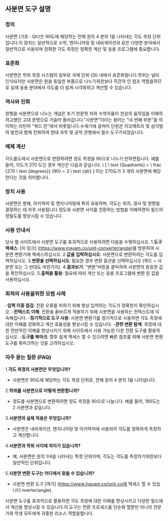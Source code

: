 ## 사분면 도구 설명

### 정의
사분면 (기호 : Qtr)은 90도에 해당하는 전체 원의 4 분의 1을 나타내는 각도 측정 단위입니다.이 장치는 일반적으로 수학, 엔지니어링 및 내비게이션과 같은 다양한 분야에서 일반적으로 사용되며 정확한 각도 측정은 정확한 계산 및 응용 프로그램에 중요합니다.

### 표준화
사분면은 학위 측정 시스템의 일부로 국제 단위 (SI) 내에서 표준화됩니다.학위는 널리 인식되지만 사분면은 원을 동일한 부품으로 나누기위한보다 직관적 인 참조 역할을하므로 실제 응용 분야에서 각도를 더 쉽게 시각화하고 계산할 수 있습니다.

### 역사와 진화
원형을 사분면으로 나누는 개념은 초기 천문학 자와 수학자들이 천상의 움직임을 이해하려고했던 고대 문명으로 거슬러 올라갑니다."사분면"이라는 용어는 "네 번째 부분"을 의미하는 라틴어 "쿼드 란"에서 비롯됩니다.수세기에 걸쳐이 단원은 지오메트리 및 삼각법의 발전과 함께 진화하여 현대 과학 및 공학 관행에서 필수 도구가되었습니다.

### 예제 계산
각도를도에서 사분면으로 변환하려면 정도 측정을 90으로 나누기 만하면됩니다. 예를 들어, 각도가 270 도인 경우 계산은 다음과 같습니다.
\ [
\ text {Quadrants} = \ frac {270 \ text {degrees}} {90} = 3 \ text {qtr}
\]
이는 270도가 3 개의 사분면에 해당한다는 것을 의미합니다.

### 장치 사용
사분면은 항해, 아키텍처 및 엔지니어링에 특히 유용하며, 각도는 위치, 경사 및 방향을 결정하는 데 자주 사용됩니다.정도와 사분면 사이를 전환하는 방법을 이해하면이 필드의 정밀도를 향상시킬 수 있습니다.

### 사용 안내서
당사 웹 사이트에서 사분면 도구를 효과적으로 사용하려면 다음을 수행하십시오.
1.**도구 액세스**: [이 링크] (https://www.inayam.co/unit-converter/angle)를 방문하여 사분면 변환기에 액세스하십시오.
2.**값을 입력하십시오**: 사분면으로 변환하려는 각도를 입력하십시오.
3.**변환을 선택하십시오**: 필요한 경우 변환 옵션을 선택하십시오 (쿼드 ~ 사분면 또는 그 반대도 마찬가지).
4.**결과보기**: "변환"버튼을 클릭하여 사분면의 동등한 값을 확인하십시오.
5.**출력을 활용**: 필요에 따라 계산 또는 응용 프로그램에 변환 된 값을 사용하십시오.

### 최적의 사용을위한 모범 사례
-**입력 이중 점검**: 전환 오류를 피하기 위해 항상 입력하는 각도가 정확한지 확인하십시오.
-**컨텍스트 이해**: 전환을 올바르게 적용하기 위해 사분면을 사용하는 컨텍스트에 익숙해집니다.
-**정기적으로 도구 사용**: 사분면 변환기를 정기적으로 사용하면 각도 측정에 대한 이해를 강화하고 계산 효율성을 향상시킬 수 있습니다.
-**관련 변환 탐색**: 측정에 대한 전반적인 이해를 향상시키기 위해 사이트에서 사용 가능한 다른 전환 도구를 활용하십시오.
-**도구를 북마크**: 향후 쉽게 액세스 할 수 있으려면 빠른 참조를 위해 사분면 변환 도구를 북마크하는 것을 고려하십시오.

### 자주 묻는 질문 (FAQ)

1.**각도 측정의 사분면은 무엇입니까?**
- 사분면은 90도에 해당하는 각도 측정 단위로, 전체 원의 4 분의 1을 나타냅니다.

2.**학위를 사분면으로 어떻게 변환합니까?**
- 정도를 사분면으로 변환하려면 정도 측정을 90으로 나눕니다. 예를 들어, 180도는 2 사분면과 같습니다.

3.**사분면의 실제 적용은 무엇입니까?**
- 사분면은 내비게이션, 엔지니어링 및 아키텍처에 사용되어 각도를 정확하게 측정하고 계산합니다.

4.**사분면과 학위 사이에 차이가 있습니까?**
- 예, 사분면은 원의 1/4을 나타내는 특정 단위이며, 각도는 각도를 측정하기위한보다 일반적인 단위입니다.

5.**사분면 변환 도구는 어디에서 찾을 수 있습니까?**
- 사분면 변환 도구 [여기] (https://www.inayam.co/unit-co에 액세스 할 수 있습니다 nverter/angle).

사분면 도구를 효과적으로 활용하면 각도 측정에 대한 이해를 향상시키고 다양한 필드에서 계산을 향상시킬 수 있습니다.이 도구는 전환 프로세스를 단순화 할뿐만 아니라 전문가와 학생 모두에게 귀중한 리소스 역할을합니다.